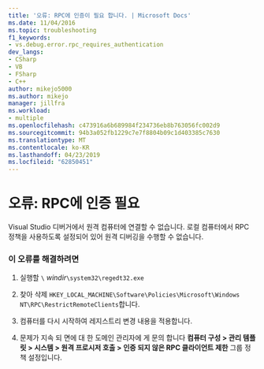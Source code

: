 ```yaml
---
title: '오류: RPC에 인증이 필요 합니다. | Microsoft Docs'
ms.date: 11/04/2016
ms.topic: troubleshooting
f1_keywords:
- vs.debug.error.rpc_requires_authentication
dev_langs:
- CSharp
- VB
- FSharp
- C++
author: mikejo5000
ms.author: mikejo
manager: jillfra
ms.workload:
- multiple
ms.openlocfilehash: c473916a6b689984f234736eb8b763056fc002d9
ms.sourcegitcommit: 94b3a052fb1229c7e7f8804b09c1d403385c7630
ms.translationtype: MT
ms.contentlocale: ko-KR
ms.lasthandoff: 04/23/2019
ms.locfileid: "62850451"
---
```

# <a name="error-rpc-requires-authentication"></a>오류: RPC에 인증 필요
Visual Studio 디버거에서 원격 컴퓨터에 연결할 수 없습니다. 로컬 컴퓨터에서 RPC 정책을 사용하도록 설정되어 있어 원격 디버깅을 수행할 수 없습니다.

### <a name="to-correct-this-error"></a>이 오류를 해결하려면

1. 실행할 `\` *windir*`\system32\regedt32.exe`

2. 찾아 삭제 `HKEY_LOCAL_MACHINE\Software\Policies\Microsoft\Windows NT\RPC\RestrictRemoteClients`합니다.

3. 컴퓨터를 다시 시작하여 레지스트리 변경 내용을 적용합니다.

4. 문제가 지속 되 면에 대 한 도메인 관리자에 게 문의 합니다 **컴퓨터 구성 > 관리 템플릿 > 시스템 > 원격 프로시저 호출 > 인증 되지 않은 RPC 클라이언트 제한** 그룹 정책 설정입니다.
